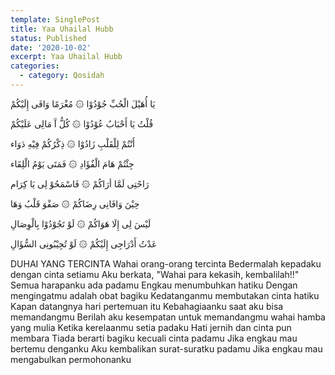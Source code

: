 ```yaml
---
template: SinglePost
title: Yaa Uhailal Hubb
status: Published
date: '2020-10-02'
excerpt: Yaa Uhailal Hubb
categories:
  - category: Qosidah
---
```


يَا أُهَيْلَ الْحُبِّ جُوْدُوْا ۞ مُغْرَمًا وَافَی إِلَيْکُمْ

قُلْتُ يَا أَحْبَابُ عُوْدُوْا ۞ کُلُّ آَ مَالِی عَلَيْکُمْ

أَنْتُمْ لِلْقَلْبِ زَادُوْا ۞ ذِکْرُکُمْ فِيْهِ دَوَاء

جِئْتُمْ هَامَ الْفٌؤَادِ ۞ فَمَتَی يَوْمُ الْلِقَاء

رَاحًتِی لَمَّا أرَاکُمْ ۞ فَاسْمَحُوْ لِی يَا کِرَام

حِيْنَ وَافَانِی رِضَاکُمْ ۞ صَفْوَ قَلْبُ وَهَا

لَيْسَ لِى إِلَا هَوَاکُمْ ۞ لَوْ تَجُوْدُوْا بِالْوِصَالِ

عَدْتُ أَدْرَاجِی إِلَيْکُمْ ۞ لَوْ تُجِيْبُونِی السُّؤَالِ

DUHAI YANG TERCINTA
Wahai orang-orang tercinta
Bedermalah kepadaku dengan cinta setiamu
Aku berkata, "Wahai para kekasih, kembalilah!!"
Semua harapanku ada padamu
Engkau menumbuhkan hatiku
Dengan mengingatmu adalah obat bagiku
Kedatanganmu membutakan cinta hatiku
Kapan datangnya hari pertemuan itu
Kebahagiaanku saat aku bisa memandangmu
Berilah aku kesempatan untuk memandangmu wahai hamba yang mulia
Ketika kerelaanmu setia padaku
Hati jernih dan cinta pun membara
Tiada berarti bagiku kecuali cinta padamu
Jika engkau mau bertemu denganku
Aku kembalikan surat-suratku padamu
Jika engkau mau mengabulkan permohonanku
